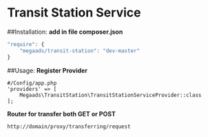 # Transit Station Service

##Installation:
**add in file composer.json**
```javascript
"require": {
	"megaads/transit-station": "dev-master"
}
```
##Usage:
**Register Provider**
```
#/Config/app.php
'providers' => [
    Megaads\TransitStation\TransitStationServiceProvider::class
];
```

**Router for transfer both GET or POST**
```
http://domain/proxy/transferring/request
```
